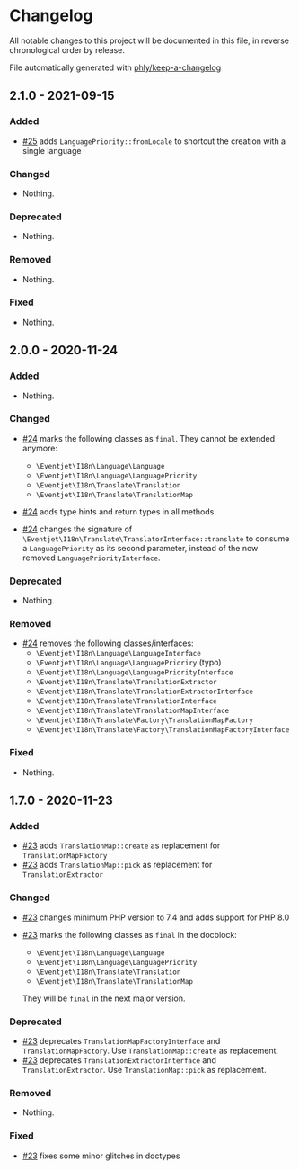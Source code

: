 # Changelog

All notable changes to this project will be documented in this file, in reverse chronological order by release.

File automatically generated with [phly/keep-a-changelog](https://github.com/phly/keep-a-changelog)

## 2.1.0 - 2021-09-15

### Added

- [#25](https://github.com/eventjet/eventjet-i18n/pull/25) adds `LanguagePriority::fromLocale` to shortcut the creation
  with a single language

### Changed

- Nothing.

### Deprecated

- Nothing.

### Removed

- Nothing.

### Fixed

- Nothing.

## 2.0.0 - 2020-11-24

### Added

- Nothing.

### Changed

- [#24](https://github.com/eventjet/eventjet-i18n/pull/24) marks the following classes as `final`.
  They cannot be extended anymore:
  - `\Eventjet\I18n\Language\Language`
  - `\Eventjet\I18n\Language\LanguagePriority`
  - `\Eventjet\I18n\Translate\Translation`
  - `\Eventjet\I18n\Translate\TranslationMap`

- [#24](https://github.com/eventjet/eventjet-i18n/pull/24) adds type hints and return types in all methods.

- [#24](https://github.com/eventjet/eventjet-i18n/pull/24) changes the signature of
  `\Eventjet\I18n\Translate\TranslatorInterface::translate` to consume a `LanguagePriority` as its second parameter,
  instead of the now removed `LanguagePriorityInterface`.

### Deprecated

- Nothing.

### Removed

- [#24](https://github.com/eventjet/eventjet-i18n/pull/24) removes the following classes/interfaces:
  - `\Eventjet\I18n\Language\LanguageInterface`
  - `\Eventjet\I18n\Language\LanguagePrioriry` (typo)
  - `\Eventjet\I18n\Language\LanguagePriorityInterface`
  - `\Eventjet\I18n\Translate\TranslationExtractor`
  - `\Eventjet\I18n\Translate\TranslationExtractorInterface`
  - `\Eventjet\I18n\Translate\TranslationInterface`
  - `\Eventjet\I18n\Translate\TranslationMapInterface`
  - `\Eventjet\I18n\Translate\Factory\TranslationMapFactory`
  - `\Eventjet\I18n\Translate\Factory\TranslationMapFactoryInterface`

### Fixed

- Nothing.

## 1.7.0 - 2020-11-23

### Added

- [#23](https://github.com/eventjet/eventjet-i18n/pull/23) adds `TranslationMap::create` as replacement for `TranslationMapFactory`
- [#23](https://github.com/eventjet/eventjet-i18n/pull/23) adds `TranslationMap::pick` as replacement for `TranslationExtractor`

### Changed

- [#23](https://github.com/eventjet/eventjet-i18n/pull/23) changes minimum PHP version to 7.4 and adds support for PHP 8.0
- [#23](https://github.com/eventjet/eventjet-i18n/pull/23) marks the following classes as `final` in the docblock:
  - `\Eventjet\I18n\Language\Language`
  - `\Eventjet\I18n\Language\LanguagePriority`
  - `\Eventjet\I18n\Translate\Translation`
  - `\Eventjet\I18n\Translate\TranslationMap`
  
  They will be `final` in the next major version. 

### Deprecated

- [#23](https://github.com/eventjet/eventjet-i18n/pull/23) deprecates `TranslationMapFactoryInterface` and `TranslationMapFactory`.
  Use `TranslationMap::create` as replacement.
- [#23](https://github.com/eventjet/eventjet-i18n/pull/23) deprecates `TranslationExtractorInterface` and `TranslationExtractor`.
  Use `TranslationMap::pick` as replacement.

### Removed

- Nothing.

### Fixed

- [#23](https://github.com/eventjet/eventjet-i18n/pull/23) fixes some minor glitches in doctypes
